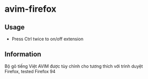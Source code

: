 avim-firefox
===========
## Usage
* Press Ctrl twice to on/off extension

## Information
Bộ gõ tiếng Việt AVIM được tùy chỉnh cho tương thích với trình duyệt Firefox, tested Firefox 94
